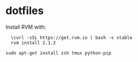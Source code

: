 dotfiles
========

Install RVM with: 

```
  \curl -sSL https://get.rvm.io | bash -s stable
  rvm install 2.1.2
```

```
sudo apt-get install zsh tmux python-pip 
```
